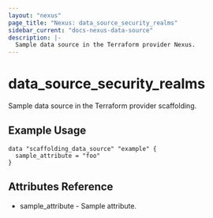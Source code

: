 ```yaml
---
layout: "nexus"
page_title: "Nexus: data_source_security_realms"
sidebar_current: "docs-nexus-data-source"
description: |-
  Sample data source in the Terraform provider Nexus.
---
```


# data_source_security_realms

Sample data source in the Terraform provider scaffolding.

## Example Usage

```hcl
data "scaffolding_data_source" "example" {
  sample_attribute = "foo"
}
```

## Attributes Reference

* sample_attribute - Sample attribute.

